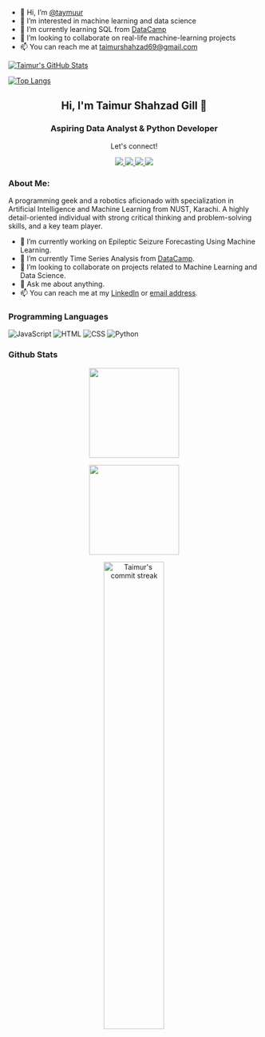 - 👋 Hi, I’m [@taymuur](linkedin.com/in/taimur-shahzad-gill)
- 👀 I’m interested in machine learning and data science
- 🌱 I’m currently learning SQL from [DataCamp](www.datacamp.com)
- 💞️ I’m looking to collaborate on real-life machine-learning projects
- 📫 You can reach me at [taimurshahzad69@gmail.com](mailto:taimurshahzad69@gmail.com)



[![Taimur's GitHub Stats](https://github-readme-stats.vercel.app/api?username=taymuur&count_private=true&show_icons=true&theme=radical&hide_rank=false)](https://github.com/taymuur/github-readme-stats)

[![Top Langs](https://github-readme-stats.vercel.app/api/top-langs/?username=taymuur&theme=radical)](https://github.com/taymuur/github-readme-stats)

<h2 align="center"> Hi, I'm Taimur Shahzad Gill 👋 </h2>
<h3 align="center"> Aspiring Data Analyst & Python Developer</h3>

<div align="center">
 <p align="center">Let's connect!</p>
 <a href="https://www.facebook.com/taimuurshahzaad/">
    <img src="https://img.shields.io/badge/Facebook-1877F2?style=for-the-badge&logo=facebook&logoColor=white"/>
 </a>
 <a href="https://instagram.com/taimuurshahzad">
    <img src="https://img.shields.io/badge/Instagram-E4405F?style=for-the-badge&logo=instagram&logoColor=white"/>
 </a>
 <a href="https://twitter.com/taimuurshahzad">
    <img src="https://img.shields.io/badge/Twitter-1DA1F2?style=for-the-badge&logo=twitter&logoColor=white" />
 </a>
 
 <a href="https://www.linkedin.com/in/taimur-shahzad-gill">
    <img src="https://img.shields.io/badge/linkedin-%230077B5.svg?&style=for-the-badge&logo=linkedin&logoColor=white" />
</a>

</div>

### About Me:
  
A programming geek and a robotics aficionado with specialization in Artificial Intelligence and Machine Learning from NUST, Karachi. A highly detail-oriented individual with strong critical thinking and problem-solving skills, and a key team player.

- 🔭 I’m currently working on Epileptic Seizure Forecasting Using Machine Learning.
- 🌱 I’m currently Time Series Analysis from [DataCamp](www.datacamp.com).
- 👯 I’m looking to collaborate on projects related to Machine Learning and Data Science.
- 💬 Ask me about anything.
- 📫 You can reach me at my [LinkedIn](https://www.linkedin.com/in/taimur-shahzad-gill) or [email address](mailto:taimuur.shahzad@gmail.com).

### Programming Languages
![JavaScript](https://img.shields.io/badge/-Javascript-000?logo=javascript)
![HTML](https://img.shields.io/badge/-HTML-000?logo=HTML5)
![CSS](https://img.shields.io/badge/-CSS3-000?logo=CSS3)
![Python](https://img.shields.io/badge/python-3670A0?style=for-the-badge&logo=python&logoColor=ffdd54)

### Github Stats

<p align="center">
<a href="https://github.com/taymuur">
  <img height="180em" src="https://github-readme-stats.vercel.app/api?username=taymuur&show_icons=true&theme=react&include_all_commits=true&count_private=true"/> 
 </a>
</p>

<p align='center'>
 <a>
  <img height="180em" src="https://github-readme-stats-eight-theta.vercel.app/api/top-langs/?username=taymuur&layout=compact&langs_count=4&theme=react"/>
</a>
</p>

<p align="center">
<img src="https://github-readme-streak-stats.herokuapp.com/?user=taymuur&theme=react&hide_border=true" alt="Taimur's commit streak" width="49%" /> 
</p>


